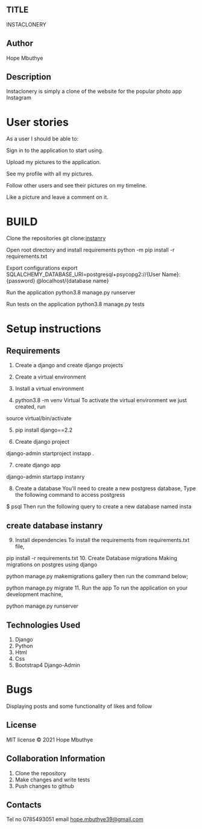 ## TITLE
INSTACLONERY

## Author
Hope Mbuthye

## Description

Instaclonery is simply a clone of the website for the popular photo app Instagram

# User stories
As a user I should be able to:

Sign in to the application to start using.

Upload my pictures to the application.

See my profile with all my pictures.

Follow other users and see their pictures on my timeline.

Like a picture and leave a comment on it.

# BUILD
Clone the repositories git clone:[instanry](https://github.com/hope-mbuthye38/instaclonery.git)

Open root directory and install requirements python -m pip install -r requirements.txt

Export configurations export SQLALCHEMY_DATABASE_URI=postgresql+psycopg2://{User Name}:{password}
@localhost/{database name}

Run the application python3.8 manage.py runserver

Run tests on the application python3.8 manage.py tests

 # Setup instructions

 ## Requirements

1. Create a django and create django projects

2. Create a virtual environment

3. Install a virtual environment

4. python3.8 -m venv Virtual
To activate the virtual environment we just created, run

source virtual/bin/activate

5. pip install django==2.2

6. Create django project

django-admin startproject instapp .

7. create django app 

django-admin startapp instanry

8. Create a database
You'll need to create a new postgress database, Type the following command to access postgress

 $ psql
Then run the following query to create a new database named insta

## create database instanry
9. Install dependencies
To install the requirements from requirements.txt file,

pip install -r requirements.txt
10. Create Database migrations
Making migrations on postgres using django

python manage.py makemigrations gallery
then run the command below;

python manage.py migrate
11. Run the app
To run the application on your development machine,

python manage.py runserver
 ## Technologies Used
1. Django
2. Python
3. Html
4. Css 
5. Bootstrap4
Django-Admin
# Bugs
Displaying posts and some functionality of likes and follow

## License


MIT license © 2021 Hope Mbuthye

## Collaboration Information
1. Clone the repository
2. Make changes and write tests
3. Push changes to github

 ## Contacts
Tel no 0785493051
email hope.mbuthye39@gmail.com